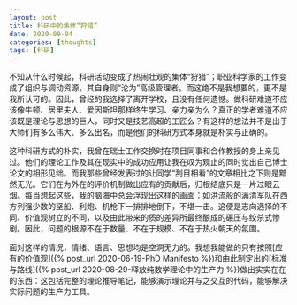 ```yaml
---
layout: post
title: 科研中的集体“狩猎”
date: 2020-09-04
categories: [thoughts]
tags: [科研]
---
```


不知从什么时候起，科研活动变成了热闹壮观的集体“狩猎”；职业科学家的工作变成了组织与调动资源，其自身则“沦为”高级管理者。而这绝不是我想要的，更不是我所认可的。因此，曾经的我选择了离开学校，且没有任何遗憾。做科研难道不应该像牛顿、居里夫人、爱因斯坦那样终生学习、亲力亲为么？真正的学者难道不应该既是理论与思想的巨人，同时又是技艺高超的工匠么？有这样的想法并不是出于大师们有多么伟大、多么出名，而是他们的科研方式本身就是朴实与正确的。

这种科研方式的朴实，我曾在瑞士工作交换时在项目同事和合作教授的身上亲见过。他们的理论工作及其在现实中的成功应用让我在叹为观止的同时觉出自己博士论文的相形见绌。而我那些曾经发表过的让同学“刮目相看”的文章相比之下则是黯然无光。它们在为外在的评价机制做出应有的贡献后，归根结底只是一片过眼云烟。每当想起这些，我的脑海中总会浮现出这样的画面：如洪流般的满清军队在西方列强少数的坚船、利炮、机枪下一排排地倒下，不堪一击。这便是志向选择的不同、价值观树立的不同，以及由此带来的质的差异所最终酿成的碾压与绞杀式惨剧。因此，问题的根源不在于数量、不在于规模、不在于热火朝天的氛围。

面对这样的情况，情绪、语言、思想均是空洞无力的。我想我能做的只有按照[应有的价值观]({% post_url 2020-06-19-PhD Manifesto %})和由此制定出的[标准与路线]({% post_url 2020-08-29-释放纯数学理论中的生产力 %})做出实实在在的东西：这包括完整的理论推导笔记，能够演示理论并与之交互的代码，能够解决实际问题的生产力工具。
